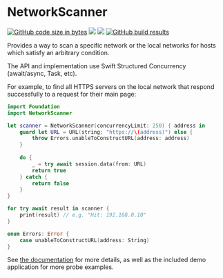 # NetworkScanner

[![GitHub code size in bytes](https://img.shields.io/github/languages/code-size/wadetregaskis/NetworkScanner.svg)]()
[![](https://img.shields.io/endpoint?url=https%3A%2F%2Fswiftpackageindex.com%2Fapi%2Fpackages%2Fwadetregaskis%2FNetworkScanner%2Fbadge%3Ftype%3Dplatforms)](https://swiftpackageindex.com/wadetregaskis/NetworkScanner)
[![](https://img.shields.io/endpoint?url=https%3A%2F%2Fswiftpackageindex.com%2Fapi%2Fpackages%2Fwadetregaskis%2FNetworkScanner%2Fbadge%3Ftype%3Dswift-versions)](https://swiftpackageindex.com/wadetregaskis/NetworkScanner)
[![GitHub build results](https://github.com/wadetregaskis/NetworkScanner/actions/workflows/swift.yml/badge.svg)](https://github.com/wadetregaskis/NetworkScanner/actions/workflows/swift.yml)

Provides a way to scan a specific network or the local networks for hosts which satisfy an arbitrary condition.

The API and implementation use Swift Structured Concurrency (await/async, Task, etc).

For example, to find all HTTPS servers on the local network that respond successfully to a request for their main page:

```swift
import Foundation
import NetworkScanner

let scanner = NetworkScanner(concurrencyLimit: 250) { address in
    guard let URL = URL(string: "https://\(address)") else {
        throw Errors.unableToConstructURL(address: address)
    }
    
    do {
        _ = try await session.data(from: URL)
        return true
    } catch {
        return false
    }
}

for try await result in scanner {
    print(result) // e.g. "Hit: 192.168.0.10"
}

enum Errors: Error {
    case unableToConstructURL(address: String)
}
```

See [the documentation](https://swiftpackageindex.com/wadetregaskis/NetworkScanner/main/documentation) for more details, as well as the included demo application for more probe examples.
